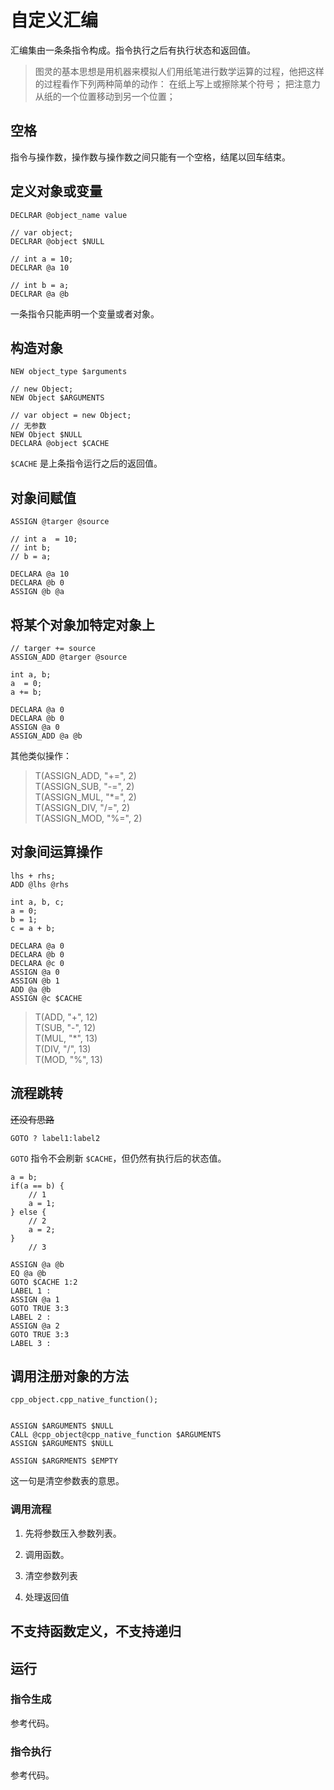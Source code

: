 # 自定义汇编

汇编集由一条条指令构成。指令执行之后有执行状态和返回值。

> 图灵的基本思想是用机器来模拟人们用纸笔进行数学运算的过程，他把这样的过程看作下列两种简单的动作：
> 在纸上写上或擦除某个符号；
> 把注意力从纸的一个位置移动到另一个位置；

## 空格

指令与操作数，操作数与操作数之间只能有一个空格，结尾以回车结束。

## 定义对象或变量

```
DECLRAR @object_name value
```

```
// var object;
DECLRAR @object $NULL

// int a = 10;
DECLRAR @a 10

// int b = a;
DECLRAR @a @b
```

一条指令只能声明一个变量或者对象。

## 构造对象

```
NEW object_type $arguments
```

```
// new Object;
NEW Object $ARGUMENTS
```

```
// var object = new Object;
// 无参数
NEW Object $NULL
DECLARA @object $CACHE
```

`$CACHE` 是上条指令运行之后的返回值。

## 对象间赋值

```
ASSIGN @targer @source
```

```
// int a  = 10;
// int b;
// b = a;

DECLARA @a 10
DECLARA @b 0
ASSIGN @b @a
```

## 将某个对象加特定对象上

```
// targer += source
ASSIGN_ADD @targer @source
```

```
int a, b;
a  = 0;
a += b;

DECLARA @a 0
DECLARA @b 0
ASSIGN @a 0
ASSIGN_ADD @a @b
```

其他类似操作：

> T(ASSIGN_ADD, "+=", 2)  
> T(ASSIGN_SUB, "-=", 2)  
> T(ASSIGN_MUL, "*=", 2)  
> T(ASSIGN_DIV, "/=", 2)  
> T(ASSIGN_MOD, "%=", 2)  

## 对象间运算操作

```
lhs + rhs;
ADD @lhs @rhs
```

```
int a, b, c;
a = 0;
b = 1;
c = a + b;

DECLARA @a 0
DECLARA @b 0
DECLARA @c 0
ASSIGN @a 0
ASSIGN @b 1
ADD @a @b
ASSIGN @c $CACHE
```

> T(ADD, "+", 12)  
> T(SUB, "-", 12)  
> T(MUL, "*", 13)  
> T(DIV, "/", 13)  
> T(MOD, "%", 13)  

## 流程跳转

~~还没有思路~~

```
GOTO ? label1:label2
```

`GOTO` 指令不会刷新 `$CACHE`，但仍然有执行后的状态值。

```
a = b;
if(a == b) {
    // 1
    a = 1;
} else {
    // 2
    a = 2;
}
    // 3

ASSIGN @a @b
EQ @a @b
GOTO $CACHE 1:2
LABEL 1 :
ASSIGN @a 1
GOTO TRUE 3:3
LABEL 2 :
ASSIGN @a 2
GOTO TRUE 3:3
LABEL 3 :

```

## 调用注册对象的方法

```
cpp_object.cpp_native_function();


ASSIGN $ARGUMENTS $NULL
CALL @cpp_object@cpp_native_function $ARGUMENTS
ASSIGN $ARGUMENTS $NULL

```

```
ASSIGN $ARGRMENTS $EMPTY
```

这一句是清空参数表的意思。

### 调用流程

1. 先将参数压入参数列表。

2. 调用函数。

3. 清空参数列表

4. 处理返回值

## 不支持函数定义，不支持递归

## 运行

### 指令生成

参考代码。

### 指令执行

参考代码。

